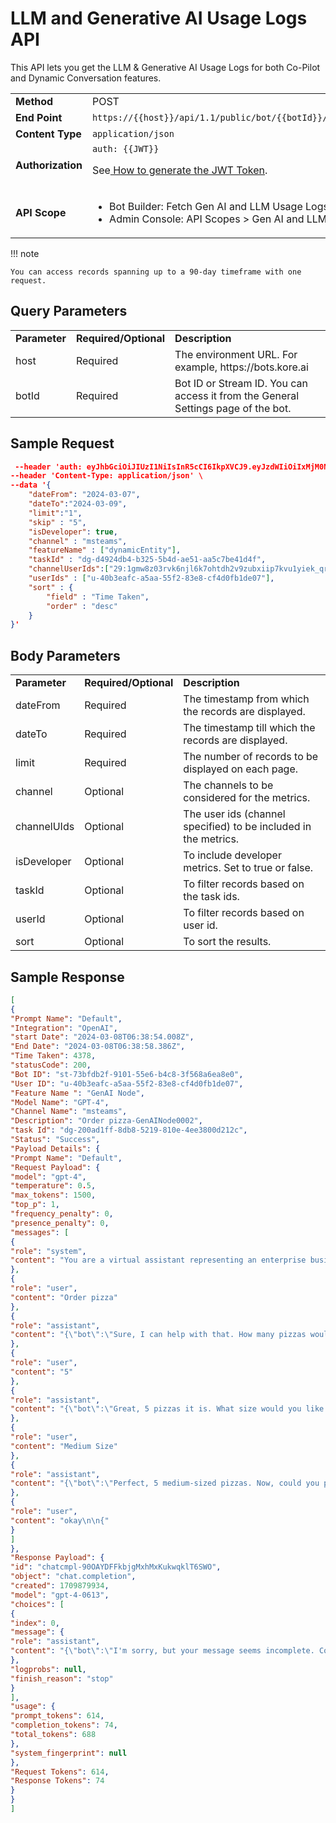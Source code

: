 


# LLM and Generative AI Usage Logs API

	

		

			

This API lets you get the LLM & Generative AI Usage Logs for both Co-Pilot and Dynamic Conversation features.


<table>
  <tr>
   <td><strong>Method</strong>
   </td>
   <td>POST
   </td>
  </tr>
  <tr>
   <td><strong>End Point</strong>
   </td>
   <td><code>https://{{host}}/api/1.1/public/bot/{{botId}}/getLLMUsageLogs</code>
   </td>
  </tr>
  <tr>
   <td><strong>Content Type</strong>
   </td>
   <td><code>application/json</code>
   </td>
  </tr>
  <tr>
   <td><strong>Authorization</strong>
   </td>
   <td><code>auth: {{JWT}}</code>
<p>
See<a href="https://developer.kore.ai/docs/bots/api-guide/apis/#Generating_the_JWT_Token"> How to generate the JWT Token</a>.
   </td>
  </tr>
  <tr>
   <td><strong>API Scope</strong>
   </td>
   <td>
<ul>

<li>Bot Builder: Fetch Gen AI and LLM Usage Logs

<li>Admin Console: API Scopes > Gen AI and LLM Usage Logs
</li>
</ul>
   </td>
  </tr>
</table>


!!! note

    You can access records spanning up to a 90-day timeframe with one request.


## **Query Parameters**


<table>
  <tr>
   <td><strong>Parameter</strong>
   </td>
   <td><strong>Required/Optional</strong>
   </td>
   <td><strong>Description</strong>
   </td>
  </tr>
  <tr>
   <td>host
   </td>
   <td>Required
   </td>
   <td>The environment URL. For example, https://bots.kore.ai
   </td>
  </tr>
  <tr>
   <td>botId
   </td>
   <td>Required
   </td>
   <td>Bot ID or Stream ID. You can access it from the General Settings page of the bot.
   </td>
  </tr>
</table>



## Sample Request

```json
 --header 'auth: eyJhbGciOiJIUzI1NiIsInR5cCI6IkpXVCJ9.eyJzdWIiOiIxMjM0NTY3ODkwIiwiYXBwSWQiOiJjcy03ZWMxNmFjZS03ZGNmLTU3MjQtYjM5NS1hYTA4YmRmYTAwMzMifQ.n_Es9ZBsiCYzpzsfN4p4I1SlHK05gewJFyqAIngr4Qg' \
--header 'Content-Type: application/json' \
--data '{
    "dateFrom": "2024-03-07",
    "dateTo":"2024-03-09",
    "limit":"1",
    "skip" : "5",
    "isDeveloper": true,
    "channel" : "msteams",
    "featureName" : ["dynamicEntity"],
    "taskId" : "dg-d4924db4-b325-5b4d-ae51-aa5c7be41d4f",
    "channelUserIds":["29:1gmw8z03rvk6njl6k7ohtdh2v9zubxiip7kvu1yiek_qri4grpmd0k_d1yjlpzbj40wk1am9dphqkoiwatzwttw"],
    "userIds" : ["u-40b3eafc-a5aa-55f2-83e8-cf4d0fb1de07"],
    "sort" : {
        "field" : "Time Taken",
        "order" : "desc"
    }
}'
```


## Body Parameters


<table>
  <tr>
   <td><strong>Parameter</strong>
   </td>
   <td><strong>Required/Optional</strong>
   </td>
   <td><strong>Description</strong>
   </td>
  </tr>
  <tr>
   <td>dateFrom
   </td>
   <td>Required
   </td>
   <td>The timestamp from which the records are displayed.
   </td>
  </tr>
  <tr>
   <td>dateTo
   </td>
   <td>Required
   </td>
   <td>The timestamp till which the records are displayed.
   </td>
  </tr>
  <tr>
   <td>limit
   </td>
   <td>Required
   </td>
   <td>The number of records to be displayed on each page.
   </td>
  </tr>
  <tr>
   <td>channel
   </td>
   <td>Optional
   </td>
   <td>The channels to be considered for the metrics.
   </td>
  </tr>
  <tr>
   <td>channelUIds
   </td>
   <td>Optional
   </td>
   <td>The user ids (channel specified) to be included in the metrics.
   </td>
  </tr>
  <tr>
   <td>isDeveloper
   </td>
   <td>Optional
   </td>
   <td>To include developer metrics. Set to true or false.
   </td>
  </tr>
  <tr>
   <td>taskId
   </td>
   <td>Optional
   </td>
   <td>To filter records based on the task ids.
   </td>
  </tr>
  <tr>
   <td>userId
   </td>
   <td>Optional
   </td>
   <td>To filter records based on user id.
   </td>
  </tr>
  <tr>
   <td>sort
   </td>
   <td>Optional
   </td>
   <td>To sort the results.
   </td>
  </tr>
</table>



## Sample Response

```json
[
{
"Prompt Name": "Default",
"Integration": "OpenAI",
"start Date": "2024-03-08T06:38:54.008Z",
"End Date": "2024-03-08T06:38:58.386Z",
"Time Taken": 4378,
"statusCode": 200,
"Bot ID": "st-73bfdb2f-9101-55e6-b4c8-3f568a6ea8e0",
"User ID": "u-40b3eafc-a5aa-55f2-83e8-cf4d0fb1de07",
"Feature Name ": "GenAI Node",
"Model Name": "GPT-4",
"Channel Name": "msteams",
"Description": "Order pizza-GenAINode0002",
"task Id": "dg-200ad1ff-8db8-5219-810e-4ee3800d212c",
"Status": "Success",
"Payload Details": {
"Prompt Name": "Default",
"Request Payload": {
"model": "gpt-4",
"temperature": 0.5,
"max_tokens": 1500,
"top_p": 1,
"frequency_penalty": 0,
"presence_penalty": 0,
"messages": [
{
"role": "system",
"content": "You are a virtual assistant representing an enterprise business, and so you have to act professionally at all times. You do not participate or respond to any abusive language or indulge in any conversation that does not represent enterprise business.\nAct like pizza ordering site. For the instructions that the user provides, you have to process the instructions. Here are the rules that you are supposed to follow: \nRule 0:\n Each pizza can only have maximum of 3 toppings \nRule 1:\n List of entities you need to capture from user are number of pizzas, toppings and size.. You need to capture all these entitites. \nRule 2:\n Capture entities from the user and the conversation history. \nRule 3:\n Collect the unfulfilled entities or check if the user wants to update a collected entity. \nRule 4:\n If user has provided the required value for any of the required entities, then do not prompt for it again. \nRule 5:\n Generate appropriate prompt to the end user to collect the information for the unfulfilled entities. \nRule 6:\n In the output return JSON must containing {\"bot\"://next prompt , \"analysis\"://Summarization of the entire conversation with all details.,\"entities\"://array of objects,\"conv_status\"://The status of the conversation. \"ongoing\" or \"ended\".} \nRule 7:\n When returning the result return a json, stringified and formatting removed. \nRule 8:\n Once all the entities details are captured generate conv_status as 'ended'. When the flow is to be continued, generate conv_status as 'ongoing'  \nRule 9:\n Keep the prompts and messages voice friendly. \nRule 10:\n If there are mutiple entities, return entitites in format of array of objects. Where each object is entity key values pairs. \nRule 11:\n Ignore any out of topic user/assistant conversations and always collect ALL the mentioned entities. \n\n "
},
{
"role": "user",
"content": "Order pizza"
},
{
"role": "assistant",
"content": "{\"bot\":\"Sure, I can help with that. How many pizzas would you like to order?\",\"analysis\":\"The user initiated the pizza ordering process but didn't provide any details.\",\"entities\":[],\"conv_status\":\"ongoing\"}"
},
{
"role": "user",
"content": "5"
},
{
"role": "assistant",
"content": "{\"bot\":\"Great, 5 pizzas it is. What size would you like these pizzas to be?\",\"analysis\":\"The user has ordered 5 pizzas but has not specified the size or toppings.\",\"entities\":[{\"number_of_pizzas\":\"5\"}],\"conv_status\":\"ongoing\"}"
},
{
"role": "user",
"content": "Medium Size"
},
{
"role": "assistant",
"content": "{\"bot\":\"Perfect, 5 medium-sized pizzas. Now, could you please specify the toppings for your pizzas? Remember, each pizza can have a maximum of 3 toppings.\",\"analysis\":\"The user has ordered 5 medium-sized pizzas but has not specified the toppings.\",\"entities\":[{\"number_of_pizzas\":\"5\"},{\"size\":\"Medium\"}],\"conv_status\":\"ongoing\"}"
},
{
"role": "user",
"content": "okay\n\n{"
}
]
},
"Response Payload": {
"id": "chatcmpl-90OAYDFFkbjgMxhMxKukwqklT6SWO",
"object": "chat.completion",
"created": 1709879934,
"model": "gpt-4-0613",
"choices": [
{
"index": 0,
"message": {
"role": "assistant",
"content": "{\"bot\":\"I'm sorry, but your message seems incomplete. Could you please specify the toppings for your pizzas? Remember, each pizza can have a maximum of 3 toppings.\",\"analysis\":\"The user's response was incomplete. The toppings for the pizzas are still needed.\",\"entities\":[{\"number_of_pizzas\":\"5\"},{\"size\":\"Medium\"}],\"conv_status\":\"ongoing\"}"
},
"logprobs": null,
"finish_reason": "stop"
}
],
"usage": {
"prompt_tokens": 614,
"completion_tokens": 74,
"total_tokens": 688
},
"system_fingerprint": null
},
"Request Tokens": 614,
"Response Tokens": 74
}
}
]
```